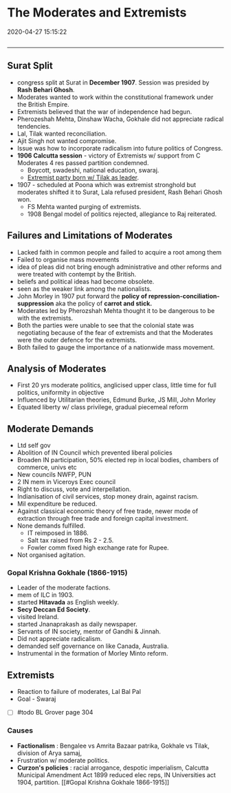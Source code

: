 # The Moderates and Extremists

2020-04-27 15:15:22

```toc
```

---

## Surat Split

- congress split at Surat in **December 1907**. Session was presided by **Rash Behari Ghosh**.
- Moderates wanted to work within the constitutional framework under the British Empire.
- Extremists believed that the war of independence had begun.
- Pherozeshah Mehta, Dinshaw Wacha, Gokhale did not appreciate radical tendencies.
- Lal, Tilak wanted reconciliation.
- Ajit Singh not wanted compromise.
- Issue was how to incorporate radicalism into future politics of Congress.
- **1906 Calcutta session** - victory of Extremists w/ support from C Moderates 4 res passed partition condemned.
    - Boycott, swadeshi, national education, swaraj.
    - <u>Extremist party born w/ Tilak as leader</u>.
- 1907 - scheduled at Poona which was extremist stronghold but moderates shifted it to Surat, Lala refused president, Rash Behari Ghosh won.
    - FS Mehta wanted purging of extremists.
    - 1908 Bengal model of politics rejected, allegiance to Raj reiterated.

## Failures and Limitations of Moderates

- Lacked faith in common people and failed to acquire a root among them
- Failed to organise mass movements
- idea of pleas did not bring enough administrative and other reforms and were treated with contempt by the British.
- beliefs and political ideas had become obsolete.
- seen as the weaker link among the nationalists.
- John Morley in 1907 put forward the **policy of repression-conciliation-suppression** aka the policy of **carrot and stick.**
- Moderates led by Pherozshah Mehta thought it to be dangerous to be with the extremists.
- Both the parties were unable to see that the colonial state was negotiating because of the fear of extremists and that the Moderates were the outer defence for the extremists.
- Both failed to gauge the importance of a nationwide mass movement.

## Analysis of Moderates

- First 20 yrs moderate politics, anglicised upper class, little time for full politics, uniformity in objective
- Influenced by Utilitarian theories, Edmund Burke, JS Mill, John Morley
- Equated liberty w/ class privilege, gradual piecemeal reform

## Moderate Demands

- Ltd self gov
- Abolition of IN Council which prevented liberal policies
- Broaden IN participation, 50% elected rep in local bodies, chambers of commerce, univs etc
- New councils NWFP, PUN
- 2 IN mem in Viceroys Exec council
- Right to discuss, vote and interpellation.
- Indianisation of civil services, stop money drain, against racism.
- Mil expenditure be reduced.
- Against classical economic theory of free trade, newer mode of extraction through free trade and foreign capital investment.
- None demands fulfilled.
    - IT reimposed in 1886.
    - Salt tax raised from Rs 2 - 2.5.
    - Fowler comm fixed high exchange rate for Rupee.
- Not organised agitation.

### Gopal Krishna Gokhale (1866-1915)

- Leader of the moderate factions.
- mem of ILC in 1903.
- started **Hitavada** as English weekly.
- **Secy Deccan Ed Society**.
- visited Ireland.
- started Jnanaprakash as daily newspaper.
- Servants of IN society, mentor of Gandhi & Jinnah.
- Did not appreciate radicalism.
- demanded self governance on like Canada, Australia.
- Instrumental in the formation of Morley Minto reform.

## Extremists

- Reaction to failure of moderates, Lal Bal Pal
- Goal - Swaraj
- [ ] #todo BL Grover page 304

### Causes

- **Factionalism** : Bengalee vs Amrita Bazaar patrika, Gokhale vs Tilak, division of Arya samaj,
- Frustration w/ moderate politics.
- **Curzon's policies** : racial arrogance, despotic imperialism, Calcutta Municipal Amendment Act 1899 reduced elec reps, IN Universities act 1904, partition. [[#Gopal Krishna Gokhale 1866-1915]]
